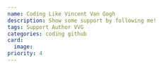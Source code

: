 ```yaml
---
name: Coding Like Vincent Van Gogh
description: Show some support by following me!
tags: Support Author VVG
categories: coding github
card:
  image:
priority: 4
---
```

